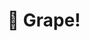 ---
title: "🍇 Grape!"
snippet: "Grape is a collection of recipes for everyone. It's going to be the last fitness app you'll ever need."
isDraft: false
image: {
    src: "/src/assets/project/grape/cover.png",
    alt: "Screenshots of the Grape App",
}
category: "SaaS"
isFeatured: true
tags: [React, Ionic, TypeScript, Tailwind]
liveUrl: "https://grape.sassywares.com"
repoUrl: "https://github.com/thekayshawn/grapes-pwa"
releaseDate: "2023-12-06 21:30"
relatedBlogs:
- meet-grape-recipes-for-great-people
---